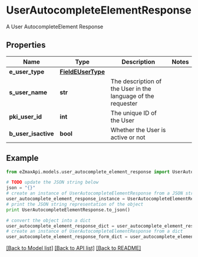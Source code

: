 # UserAutocompleteElementResponse

A User AutocompleteElement Response

## Properties

Name | Type | Description | Notes
------------ | ------------- | ------------- | -------------
**e_user_type** | [**FieldEUserType**](FieldEUserType.md) |  | 
**s_user_name** | **str** | The description of the User in the language of the requester | 
**pki_user_id** | **int** | The unique ID of the User | 
**b_user_isactive** | **bool** | Whether the User is active or not | 

## Example

```python
from eZmaxApi.models.user_autocomplete_element_response import UserAutocompleteElementResponse

# TODO update the JSON string below
json = "{}"
# create an instance of UserAutocompleteElementResponse from a JSON string
user_autocomplete_element_response_instance = UserAutocompleteElementResponse.from_json(json)
# print the JSON string representation of the object
print UserAutocompleteElementResponse.to_json()

# convert the object into a dict
user_autocomplete_element_response_dict = user_autocomplete_element_response_instance.to_dict()
# create an instance of UserAutocompleteElementResponse from a dict
user_autocomplete_element_response_form_dict = user_autocomplete_element_response.from_dict(user_autocomplete_element_response_dict)
```
[[Back to Model list]](../README.md#documentation-for-models) [[Back to API list]](../README.md#documentation-for-api-endpoints) [[Back to README]](../README.md)


